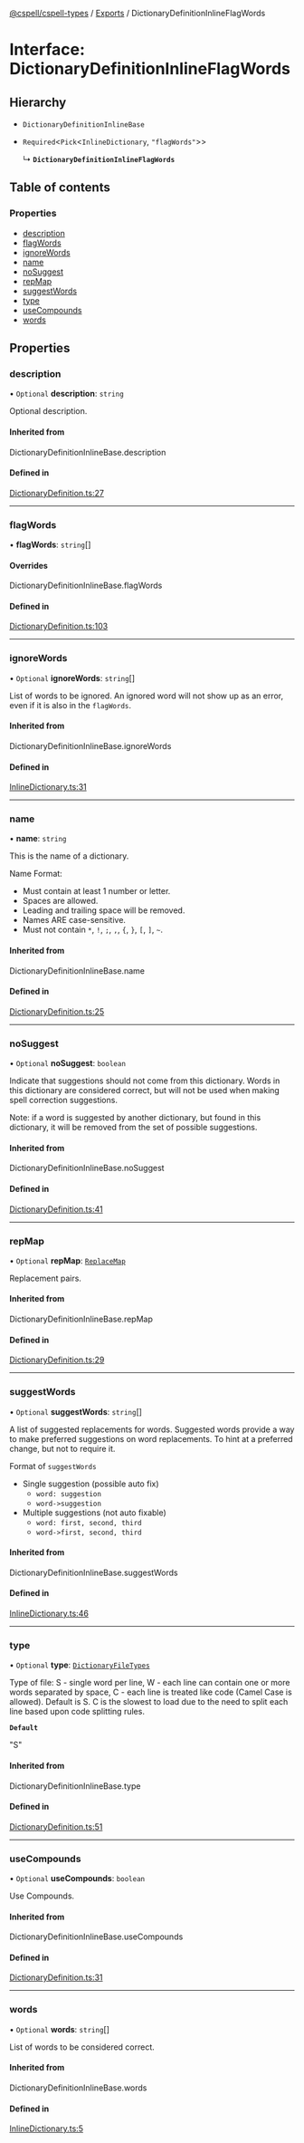 [@cspell/cspell-types](../README.md) / [Exports](../modules.md) / DictionaryDefinitionInlineFlagWords

# Interface: DictionaryDefinitionInlineFlagWords

## Hierarchy

- `DictionaryDefinitionInlineBase`

- `Required`<`Pick`<`InlineDictionary`, ``"flagWords"``\>\>

  ↳ **`DictionaryDefinitionInlineFlagWords`**

## Table of contents

### Properties

- [description](DictionaryDefinitionInlineFlagWords.md#description)
- [flagWords](DictionaryDefinitionInlineFlagWords.md#flagwords)
- [ignoreWords](DictionaryDefinitionInlineFlagWords.md#ignorewords)
- [name](DictionaryDefinitionInlineFlagWords.md#name)
- [noSuggest](DictionaryDefinitionInlineFlagWords.md#nosuggest)
- [repMap](DictionaryDefinitionInlineFlagWords.md#repmap)
- [suggestWords](DictionaryDefinitionInlineFlagWords.md#suggestwords)
- [type](DictionaryDefinitionInlineFlagWords.md#type)
- [useCompounds](DictionaryDefinitionInlineFlagWords.md#usecompounds)
- [words](DictionaryDefinitionInlineFlagWords.md#words)

## Properties

### description

• `Optional` **description**: `string`

Optional description.

#### Inherited from

DictionaryDefinitionInlineBase.description

#### Defined in

[DictionaryDefinition.ts:27](https://github.com/streetsidesoftware/cspell/blob/c69f8c4/packages/cspell-types/src/DictionaryDefinition.ts#L27)

___

### flagWords

• **flagWords**: `string`[]

#### Overrides

DictionaryDefinitionInlineBase.flagWords

#### Defined in

[DictionaryDefinition.ts:103](https://github.com/streetsidesoftware/cspell/blob/c69f8c4/packages/cspell-types/src/DictionaryDefinition.ts#L103)

___

### ignoreWords

• `Optional` **ignoreWords**: `string`[]

List of words to be ignored. An ignored word will not show up as an error, even if it is
also in the `flagWords`.

#### Inherited from

DictionaryDefinitionInlineBase.ignoreWords

#### Defined in

[InlineDictionary.ts:31](https://github.com/streetsidesoftware/cspell/blob/c69f8c4/packages/cspell-types/src/InlineDictionary.ts#L31)

___

### name

• **name**: `string`

This is the name of a dictionary.

Name Format:
- Must contain at least 1 number or letter.
- Spaces are allowed.
- Leading and trailing space will be removed.
- Names ARE case-sensitive.
- Must not contain `*`, `!`, `;`, `,`, `{`, `}`, `[`, `]`, `~`.

#### Inherited from

DictionaryDefinitionInlineBase.name

#### Defined in

[DictionaryDefinition.ts:25](https://github.com/streetsidesoftware/cspell/blob/c69f8c4/packages/cspell-types/src/DictionaryDefinition.ts#L25)

___

### noSuggest

• `Optional` **noSuggest**: `boolean`

Indicate that suggestions should not come from this dictionary.
Words in this dictionary are considered correct, but will not be
used when making spell correction suggestions.

Note: if a word is suggested by another dictionary, but found in
this dictionary, it will be removed from the set of
possible suggestions.

#### Inherited from

DictionaryDefinitionInlineBase.noSuggest

#### Defined in

[DictionaryDefinition.ts:41](https://github.com/streetsidesoftware/cspell/blob/c69f8c4/packages/cspell-types/src/DictionaryDefinition.ts#L41)

___

### repMap

• `Optional` **repMap**: [`ReplaceMap`](../modules.md#replacemap)

Replacement pairs.

#### Inherited from

DictionaryDefinitionInlineBase.repMap

#### Defined in

[DictionaryDefinition.ts:29](https://github.com/streetsidesoftware/cspell/blob/c69f8c4/packages/cspell-types/src/DictionaryDefinition.ts#L29)

___

### suggestWords

• `Optional` **suggestWords**: `string`[]

A list of suggested replacements for words.
Suggested words provide a way to make preferred suggestions on word replacements.
To hint at a preferred change, but not to require it.

Format of `suggestWords`
- Single suggestion (possible auto fix)
    - `word: suggestion`
    - `word->suggestion`
- Multiple suggestions (not auto fixable)
   - `word: first, second, third`
   - `word->first, second, third`

#### Inherited from

DictionaryDefinitionInlineBase.suggestWords

#### Defined in

[InlineDictionary.ts:46](https://github.com/streetsidesoftware/cspell/blob/c69f8c4/packages/cspell-types/src/InlineDictionary.ts#L46)

___

### type

• `Optional` **type**: [`DictionaryFileTypes`](../modules.md#dictionaryfiletypes)

Type of file:
S - single word per line,
W - each line can contain one or more words separated by space,
C - each line is treated like code (Camel Case is allowed).
Default is S.
C is the slowest to load due to the need to split each line based upon code splitting rules.

**`Default`**

"S"

#### Inherited from

DictionaryDefinitionInlineBase.type

#### Defined in

[DictionaryDefinition.ts:51](https://github.com/streetsidesoftware/cspell/blob/c69f8c4/packages/cspell-types/src/DictionaryDefinition.ts#L51)

___

### useCompounds

• `Optional` **useCompounds**: `boolean`

Use Compounds.

#### Inherited from

DictionaryDefinitionInlineBase.useCompounds

#### Defined in

[DictionaryDefinition.ts:31](https://github.com/streetsidesoftware/cspell/blob/c69f8c4/packages/cspell-types/src/DictionaryDefinition.ts#L31)

___

### words

• `Optional` **words**: `string`[]

List of words to be considered correct.

#### Inherited from

DictionaryDefinitionInlineBase.words

#### Defined in

[InlineDictionary.ts:5](https://github.com/streetsidesoftware/cspell/blob/c69f8c4/packages/cspell-types/src/InlineDictionary.ts#L5)
